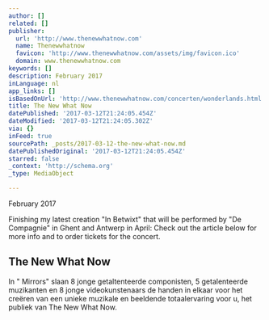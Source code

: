 ```yaml
---
author: []
related: []
publisher:
  url: 'http://www.thenewwhatnow.com'
  name: Thenewwhatnow
  favicon: 'http://www.thenewwhatnow.com/assets/img/favicon.ico'
  domain: www.thenewwhatnow.com
keywords: []
description: February 2017
inLanguage: nl
app_links: []
isBasedOnUrl: 'http://www.thenewwhatnow.com/concerten/wonderlands.html'
title: The New What Now
datePublished: '2017-03-12T21:24:05.454Z'
dateModified: '2017-03-12T21:24:05.302Z'
via: {}
inFeed: true
sourcePath: _posts/2017-03-12-the-new-what-now.md
datePublishedOriginal: '2017-03-12T21:24:05.454Z'
starred: false
_context: 'http://schema.org'
_type: MediaObject

---
```

February 2017

Finishing my latest creation "In Betwixt" that will be performed by "De Compagnie" in Ghent and Antwerp in April: Check out the article below for more info and to order tickets for the concert.

<article style=""><h1>The New What Now</h1><p>In " Mirrors" slaan 8 jonge getaltenteerde componisten, 5 getalenteerde muzikanten en 8 jonge videokunstenaars de handen in elkaar voor het creëren van een unieke muzikale en beeldende totaalervaring voor u, het publiek van The New What Now.</p></article>